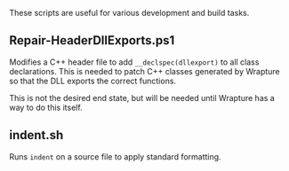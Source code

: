 These scripts are useful for various development and build tasks.

## Repair-HeaderDllExports.ps1
Modifies a C++ header file to add `__declspec(dllexport)` to all class
declarations. This is needed to patch C++ classes generated by Wrapture so
that the DLL exports the correct functions.

This is not the desired end state, but will be needed until Wrapture has a way
to do this itself.

## indent.sh
Runs `indent` on a source file to apply standard formatting.
